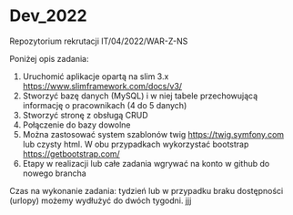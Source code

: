 # Dev_2022
Repozytorium rekrutacji IT/04/2022/WAR-Z-NS

Poniżej opis zadania:
1) Uruchomić aplikacje opartą na slim 3.x https://www.slimframework.com/docs/v3/
2) Stworzyć bazę danych (MySQL)  i w niej tabele przechowującą informację o pracownikach (4 do 5 danych)
3) Stworzyć stronę z obsługą CRUD
4) Połączenie do bazy dowolne
5) Można zastosować system szablonów twig https://twig.symfony.com lub czysty html. W obu przypadkach wykorzystać bootstrap https://getbootstrap.com/
6) Etapy w realizacji lub całe zadania wgrywać na konto w github do nowego brancha 
 
Czas na wykonanie zadania: tydzień lub w przypadku braku dostępności (urlopy) możemy wydłużyć do dwóch tygodni. jjj